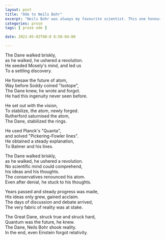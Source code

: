 ```yaml
---
layout: post
title: "Ode to Neils Bohr"
excerpt: "Neils Bohr was always my favourite scientist. This one honours him"
categories: prose
tags: [ prose ode ]

date: 2021-05-02T08:0 8:50-04:00

---
```


The Dane walked briskly, \
as he walked, he ushered a revolution. \
He seeded Mosely's mind, and led us \
To a settling discovery.

He foresaw the future of atom, \
Way before Soddy coined "Isotope", \
The Dane knew, he wrote and forgot. \
He had this ingenuity never seen before.

He set out with the vision, \
To stabilize, the atom, newly forged. \
Rutherford saturnised the atom, \
The Dane, stabilized the rings.

He used Planck's "Quanta", \
and solved "Pickering-Fowler lines". \
He obtained a steady explanation, \
To Balmer and his lines.

The Dane walked briskly, \
as he walked, he ushered a revolution. \
No scientific mind could comprehend, \
his ideas and his thoughts. \
The conservatives renounced his atom. \
Even after denial, he stuck to his thoughts.

Years passed and steady progress was made, \
His ideas only grew, gained acclaim. \
The days of discussion and debate arrived, \
The very fabric of reality was at stake.

The Great Dane, struck true and struck hard, \
Quantum was the future, he knew. \
The Dane, Neils Bohr shook reality. \
In the end, even Einstein forgot relativity.
